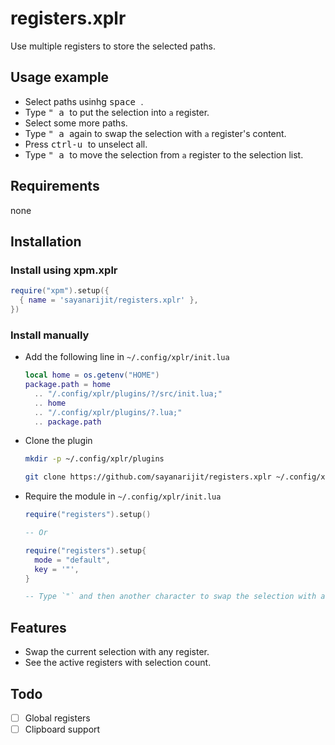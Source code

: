 # registers.xplr

Use multiple registers to store the selected paths.

## Usage example

- Select paths usinhg <kbd> space </kbd>.
- Type <kbd> " </kbd> <kbd> a </kbd> to put the selection into `a` register.
- Select some more paths.
- Type <kbd> " </kbd> <kbd> a </kbd> again to swap the selection with `a` register's content.
- Press <kbd> ctrl-u </kbd> to unselect all.
- Type <kbd> " </kbd> <kbd> a </kbd> to move the selection from `a` register to the selection list.

## Requirements

none

## Installation

### Install using xpm.xplr

```lua
require("xpm").setup({
  { name = 'sayanarijit/registers.xplr' },
})
```

### Install manually

- Add the following line in `~/.config/xplr/init.lua`

  ```lua
  local home = os.getenv("HOME")
  package.path = home
    .. "/.config/xplr/plugins/?/src/init.lua;"
    .. home
    .. "/.config/xplr/plugins/?.lua;"
    .. package.path
  ```

- Clone the plugin

  ```bash
  mkdir -p ~/.config/xplr/plugins

  git clone https://github.com/sayanarijit/registers.xplr ~/.config/xplr/plugins/registers
  ```

- Require the module in `~/.config/xplr/init.lua`

  ```lua
  require("registers").setup()

  -- Or

  require("registers").setup{
    mode = "default",
    key = '"',
  }

  -- Type `"` and then another character to swap the selection with a register.
  ```

## Features

- Swap the current selection with any register.
- See the active registers with selection count.

## Todo

- [ ] Global registers
- [ ] Clipboard support
